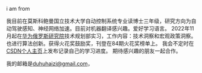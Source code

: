 i am from

我目前在莫斯科鲍曼国立技术大学自动控制系统专业读博士三年级，研究方向为自动驾驶感知、神经网络加速。目前对机器翻译感兴趣。爱好学习语言。
2022年11月起在[华为俄罗斯研究院](https://career.huawei.ru/rri/)技术规划部实习，工作内容：技术洞察和宏观政策洞察。也进行算法创新。获得火花奖鼓励奖，刊登在84期火花奖榜单上。
我会不定时在[CSDN个人主页](https://blog.csdn.net/qq_45934039?spm=1011.2266.3001.5343)上发布记录自己的学习进度。
期待感兴趣的朋友一起合作。

我的邮箱是[duhuhaizi@gmail.com](duhuhaizi@gmail.com)，
